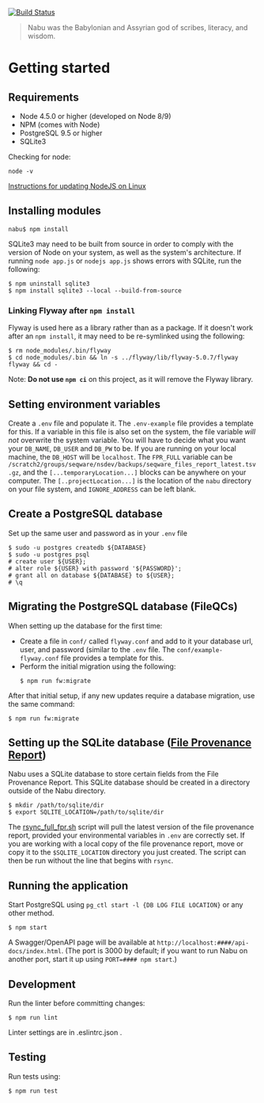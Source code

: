 [![Build Status](https://travis-ci.org/oicr-gsi/nabu.svg)](https://travis-ci.org/oicr-gsi/nabu)

> Nabu was the Babylonian and Assyrian god of scribes, literacy, and wisdom.

# Getting started

## Requirements
  * Node 4.5.0 or higher (developed on Node 8/9)
  * NPM (comes with Node)
  * PostgreSQL 9.5 or higher
  * SQLite3

Checking for node:
```
node -v
```
[Instructions for updating NodeJS on Linux](https://codewithintent.com/how-to-install-update-and-remove-node-js-from-linux-or-ubuntu/)

## Installing modules
```
nabu$ npm install
```

SQLite3 may need to be built from source in order to comply with the version of Node on your system, as well as the system's architecture. If running `node app.js` or `nodejs app.js` shows errors with SQLite, run the following:
```
$ npm uninstall sqlite3
$ npm install sqlite3 --local --build-from-source
```

### Linking Flyway after `npm install`
Flyway is used here as a library rather than as a package. If it doesn't work after an `npm install`, it may need to be re-symlinked using the following:
```
$ rm node_modules/.bin/flyway
$ cd node_modules/.bin && ln -s ../flyway/lib/flyway-5.0.7/flyway flyway && cd -
``` 
Note: **Do not use `npm ci`** on this project, as it will remove the Flyway library.

## Setting environment variables
Create a `.env` file and populate it. The `.env-example` file provides a template for this.
If a variable in this file is also set on the system, the file variable _will not_ overwrite the system variable.
You will have to decide what you want your `DB_NAME`, `DB_USER` and `DB_PW` to be. 
If you are running on your local machine, the `DB_HOST` will be `localhost`.
The `FPR_FULL` variable can be `/scratch2/groups/seqware/nsdev/backups/seqware_files_report_latest.tsv.gz`, and the `[...temporaryLocation...]` blocks can be anywhere on your computer.
The `[..projectLocation...]` is the location of the `nabu` directory on your file system, and `IGNORE_ADDRESS` can be left blank.

## Create a PostgreSQL database
Set up the same user and password as in your `.env` file
```
$ sudo -u postgres createdb ${DATABASE}
$ sudo -u postgres psql
# create user ${USER};
# alter role ${USER} with password '${PASSWORD}';
# grant all on database ${DATABASE} to ${USER};
# \q
```

## Migrating the PostgreSQL database (FileQCs)
When setting up the database for the first time:
  * Create a file in `conf/` called `flyway.conf` and add to it your database url, user, and password (similar to the `.env` file. The `conf/example-flyway.conf` file provides a template for this.
  * Perform the initial migration using the following:
    ```
    $ npm run fw:migrate
    ```

After that initial setup, if any new updates require a database migration, use the same command:
```
$ npm run fw:migrate
```

## Setting up the SQLite database ([File Provenance Report](https://github.com/oicr-gsi/provenance))
Nabu uses a SQLite database to store certain fields from the File Provenance Report. This SQLite database should be created in a directory outside of the Nabu directory.
```
$ mkdir /path/to/sqlite/dir
$ export SQLITE_LOCATION=/path/to/sqlite/dir
```

The [rsync_full_fpr.sh](components/fpr/rsync_full_fpr.sh) script will pull the latest version of the file provenance report, provided your environmental variables in `.env` are correctly set. If you are working with a local copy of the file provenance report, move or copy it to the `$SQLITE_LOCATION` directory you just created. The script can then be run without the line that begins with `rsync`. 

## Running the application
Start PostgreSQL using `pg_ctl start -l {DB LOG FILE LOCATION}` or any other method.
```
$ npm start
```

A Swagger/OpenAPI page will be available at `http://localhost:####/api-docs/index.html`. (The port is 3000 by default; if you want to run Nabu on another port, start it up using `PORT=#### npm start`.)

## Development
Run the linter before committing changes:
```
$ npm run lint
```
Linter settings are in .eslintrc.json .

## Testing
Run tests using:
```
$ npm run test
```
